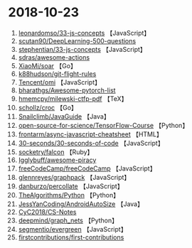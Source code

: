 # 2018-10-23

1. [leonardomso/33-js-concepts](https://github.com/leonardomso/33-js-concepts) 【JavaScript】
2. [scutan90/DeepLearning-500-questions](https://github.com/scutan90/DeepLearning-500-questions) 
3. [stephentian/33-js-concepts](https://github.com/stephentian/33-js-concepts) 【JavaScript】
4. [sdras/awesome-actions](https://github.com/sdras/awesome-actions) 
5. [XiaoMi/soar](https://github.com/XiaoMi/soar) 【Go】
6. [k88hudson/git-flight-rules](https://github.com/k88hudson/git-flight-rules) 
7. [Tencent/omi](https://github.com/Tencent/omi) 【JavaScript】
8. [bharathgs/Awesome-pytorch-list](https://github.com/bharathgs/Awesome-pytorch-list) 
9. [hmemcpy/milewski-ctfp-pdf](https://github.com/hmemcpy/milewski-ctfp-pdf) 【TeX】
10. [schollz/croc](https://github.com/schollz/croc) 【Go】
11. [Snailclimb/JavaGuide](https://github.com/Snailclimb/JavaGuide) 【Java】
12. [open-source-for-science/TensorFlow-Course](https://github.com/open-source-for-science/TensorFlow-Course) 【Python】
13. [frontarm/async-javascript-cheatsheet](https://github.com/frontarm/async-javascript-cheatsheet) 【HTML】
14. [30-seconds/30-seconds-of-code](https://github.com/30-seconds/30-seconds-of-code) 【JavaScript】
15. [socketry/falcon](https://github.com/socketry/falcon) 【Ruby】
16. [Igglybuff/awesome-piracy](https://github.com/Igglybuff/awesome-piracy) 
17. [freeCodeCamp/freeCodeCamp](https://github.com/freeCodeCamp/freeCodeCamp) 【JavaScript】
18. [glennreyes/graphpack](https://github.com/glennreyes/graphpack) 【JavaScript】
19. [danburzo/percollate](https://github.com/danburzo/percollate) 【JavaScript】
20. [TheAlgorithms/Python](https://github.com/TheAlgorithms/Python) 【Python】
21. [JessYanCoding/AndroidAutoSize](https://github.com/JessYanCoding/AndroidAutoSize) 【Java】
22. [CyC2018/CS-Notes](https://github.com/CyC2018/CS-Notes) 
23. [deepmind/graph_nets](https://github.com/deepmind/graph_nets) 【Python】
24. [segmentio/evergreen](https://github.com/segmentio/evergreen) 【JavaScript】
25. [firstcontributions/first-contributions](https://github.com/firstcontributions/first-contributions) 
